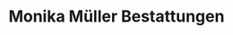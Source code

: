 ---
title: "Monika Müller Bestattungen"
url: /heidenau/monika-mueller-bestattungen/
shop: Bestattungen
---